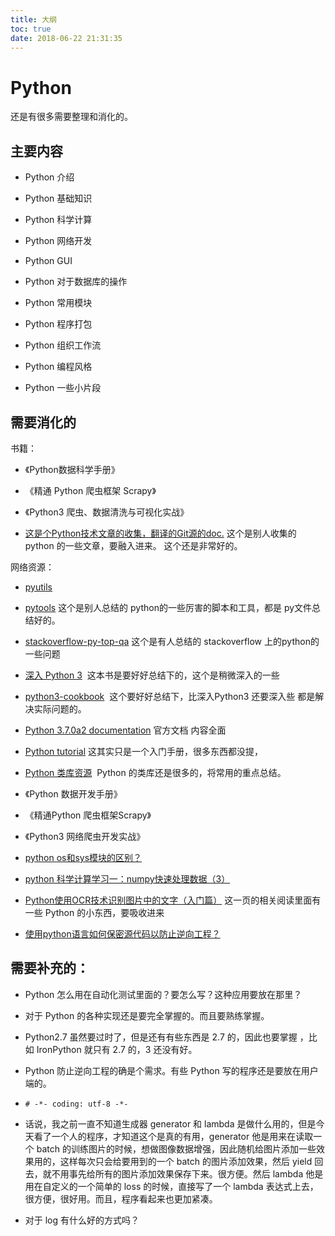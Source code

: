 ```yaml
---
title: 大纲
toc: true
date: 2018-06-22 21:31:35
---
```

# Python

还是有很多需要整理和消化的。

## 主要内容

- Python 介绍
- Python 基础知识
- Python 科学计算
- Python 网络开发
- Python GUI
- Python 对于数据库的操作
- Python 常用模块


- Python 程序打包
- Python 组织工作流

- Python 编程风格

- Python 一些小片段


## 需要消化的

书籍：

- 《Python数据科学手册》
- 《精通 Python 爬虫框架 Scrapy》
- 《Python3 爬虫、数据清洗与可视化实战》


- [这是个Python技术文章的收集，翻译的Git源的doc.](https://pyzh.readthedocs.io/en/latest/index.html) 这个是别人收集的 python 的一些文章，要融入进来。 这个还是非常好的。

网络资源：

- [pyutils](https://github.com/wklken/pyutils)
- [pytools](https://github.com/wklken/pytools) 这个是别人总结的 python的一些厉害的脚本和工具，都是 py文件总结好的。
- [stackoverflow-py-top-qa](https://github.com/wklken/stackoverflow-py-top-qa) 这个是有人总结的 stackoverflow 上的python的一些问题
- [深入 Python 3](https://dipyzh.bitbucket.io/)  这本书是要好好总结下的，这个是稍微深入的一些
- [python3-cookbook](http://python3-cookbook.readthedocs.io/zh_CN/latest/index.html#)  这个要好好总结下，比深入Python3 还要深入些 都是解决实际问题的。
- [Python 3.7.0a2 documentation](http://python.readthedocs.io/en/latest/) 官方文档 内容全面
- [Python tutorial](http://www.pythondoc.com/pythontutorial3/index.html#) 这其实只是一个入门手册，很多东西都没提，
- [Python 类库资源](http://106.15.37.116/2018/05/03/python-%E7%B1%BB%E5%BA%93%E8%B5%84%E6%BA%90/#1wxpython)  Python 的类库还是很多的，将常用的重点总结。
- 《Python 数据开发手册》
- 《精通Python 爬虫框架Scrapy》
- 《Python3 网络爬虫开发实战》
- [python os和sys模块的区别？](https://www.zhihu.com/question/31843617)

- [python 科学计算学习一：numpy快速处理数据（3）](https://blog.csdn.net/ikerpeng/article/details/20077439)
- [Python使用OCR技术识别图片中的文字（入门篇）](https://blog.csdn.net/oh5W6HinUg43JvRhhB/article/details/78683112) 这一页的相关阅读里面有一些 Python 的小东西，要吸收进来

- [使用python语言如何保密源代码以防止逆向工程？](https://www.zhihu.com/question/20069661)


## 需要补充的：

- Python 怎么用在自动化测试里面的？要怎么写？这种应用要放在那里？
- 对于 Python 的各种实现还是要完全掌握的。而且要熟练掌握。
- Python2.7 虽然要过时了，但是还有有些东西是 2.7 的，因此也要掌握 ，比如 IronPython 就只有 2.7 的，3 还没有好。
- Python 防止逆向工程的确是个需求。有些 Python 写的程序还是要放在用户端的。
- `# -*- coding: utf-8 -*- `
- 话说，我之前一直不知道生成器 generator 和 lambda 是做什么用的，但是今天看了一个人的程序，才知道这个是真的有用，generator 他是用来在读取一个 batch 的训练图片的时候，想做图像数据增强，因此随机给图片添加一些效果用的，这样每次只会给要用到的一个 batch 的图片添加效果，然后 yield 回去，就不用事先给所有的图片添加效果保存下来。很方便。然后 lambda 他是用在自定义的一个简单的 loss 的时候，直接写了一个 lambda 表达式上去，很方便，很好用。而且，程序看起来也更加紧凑。

- 对于 log 有什么好的方式吗？
